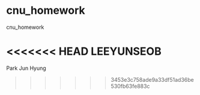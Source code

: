 # cnu_homework
cnu_homework

<<<<<<< HEAD
LEEYUNSEOB
=======

Park Jun Hyung
>>>>>>> 3453e3c758ade9a33df51ad36be530fb63fe883c
